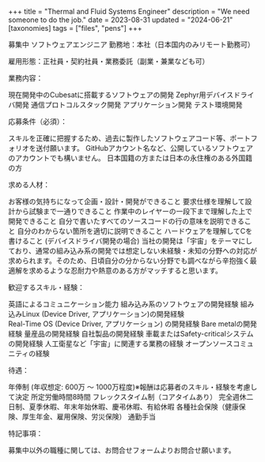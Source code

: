 +++
title = "Thermal and Fluid Systems Engineer"
description = "We need someone to do the job."
date = 2023-08-31
updated = "2024-06-21"
[taxonomies]
tags = ["files", "pens"]
+++

募集中
ソフトウェアエンジニア
勤務地：本社（日本国内のみリモート勤務可）



雇用形態：正社員・契約社員・業務委託（副業・兼業なども可）



業務内容：

現在開発中のCubesatに搭載するソフトウェアの開発
Zephyr用デバイスドライバ開発
通信プロトコルスタック開発
アプリケーション開発
テスト環境開発


応募条件（必須）：

スキルを正確に把握するため、過去に製作したソフトウェアコード等、ポートフォリオを送付願います。 GitHubアカウント名など、公開しているソフトウェアのアカウントでも構いません。
日本国籍の方または日本の永住権のある外国籍の方


求める人材：

お客様の気持ちになって企画・設計・開発ができること
要求仕様を理解して設計から試験まで一通りできること
作業中のレイヤーの一段下まで理解した上で開発できること
自分で書いたすべてのソースコードの行の意味を説明できること
自分のわからない箇所を適切に説明できること
ハードウェアを理解してCを書けること (デバイスドライバ開発の場合)
当社の開発は「宇宙」をテーマにしており、通常の組み込み系の開発では想定しない未経験・未知の分野への対応が求められます。そのため、日頃自分の分からない分野でも調べながら辛抱強く最適解を求めるような忍耐力や熱意のある方がマッチすると思います。


歓迎するスキル・経験：

英語によるコミュニケーション能力
組み込み系のソフトウェアの開発経験
組み込みLinux (Device Driver, アプリケーション)の開発経験  
Real-Time OS (Device Driver, アプリケーション) の開発経験
Bare metalの開発経験
量産品の開発経験
自社製品の開発経験
車載またはSafety-criticalシステムの開発経験
人工衛星など「宇宙」に関連する業務の経験
オープンソースコミュニティの経験


待遇：

年俸制 (年収想定: 600万 〜 1000万程度)※報酬は応募者のスキル・経験を考慮して決定
所定労働時間8時間
フレックスタイム制（コアタイムあり）
完全週休二日制、夏季休暇、年末年始休暇、慶弔休暇、有給休暇
各種社会保険（健康保険、厚生年金、雇用保険、労災保険）
通勤手当


特記事項：

募集中以外の職種に関しては、お問合せフォームよりお問合せ願います。 